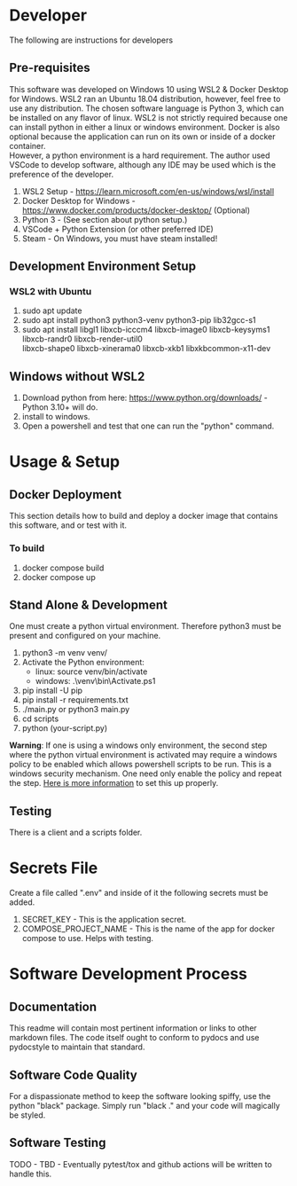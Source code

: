 
# Developer

The following are instructions for developers

## Pre-requisites

This software was developed on Windows 10 using WSL2 & Docker Desktop for Windows.  WSL2 ran an Ubuntu 18.04 
distribution, however, feel free to use any distribution.  The chosen software language is Python 3, which can be installed
on any flavor of linux.  WSL2 is not strictly required because one can install python in either a linux or windows
environment.  Docker is also optional because the application can run on its own or inside of a docker container.  
However, a python environment is a hard requirement. The author used VSCode to develop software, although any IDE may be
used which is the preference of the developer.

1. WSL2 Setup - https://learn.microsoft.com/en-us/windows/wsl/install
2. Docker Desktop for Windows - https://www.docker.com/products/docker-desktop/  (Optional)
3. Python 3 - (See section about python setup.)
4. VSCode + Python Extension (or other preferred IDE)
5. Steam - On Windows, you must have steam installed!

## Development Environment Setup

### WSL2 with Ubuntu

1. sudo apt update
2. sudo apt install python3 python3-venv python3-pip lib32gcc-s1 
3. sudo apt install libgl1 libxcb-icccm4 libxcb-image0 libxcb-keysyms1 libxcb-randr0 libxcb-render-util0 \
   libxcb-shape0 libxcb-xinerama0 libxcb-xkb1 libxkbcommon-x11-dev

## Windows without WSL2

1. Download python from here: https://www.python.org/downloads/ - Python 3.10+ will do.
2. install to windows.
3. Open a powershell and test that one can run the "python" command.

# Usage & Setup

## Docker Deployment

This section details how to build and deploy a docker image that contains this software, and or test with it.

### To build

1. docker compose build
2. docker compose up

## Stand Alone & Development

One must create a python virtual environment.  Therefore python3 must be present and configured on your machine.

1. python3 -m venv venv/
2. Activate the Python environment:
   - linux: source venv/bin/activate
   - windows:  .\venv\bin\Activate.ps1
3. pip install -U pip
4. pip install -r requirements.txt 
5. ./main.py or python3 main.py
6. cd scripts
7. python (your-script.py)

**Warning**: If one is using a windows only environment, the second step where the python virtual environment is activated 
may require a windows policy to be enabled which allows powershell scripts to be run.  This is a windows security 
mechanism.  One need only enable the policy and repeat the step.  [Here is more information](https://learn.microsoft.com/en-us/powershell/module/microsoft.powershell.security/set-executionpolicy?view=powershell-7.3) 
to set this up properly.

## Testing

There is a client and a scripts folder.

# Secrets File

Create a file called ".env" and inside of it the following secrets must be added.

1. SECRET_KEY - This is the application secret.
2. COMPOSE_PROJECT_NAME - This is the name of the app for docker compose to use.  Helps with testing. 

# Software Development Process 

## Documentation

This readme will contain most pertinent information or links to other markdown files.  The code itself ought to conform
to pydocs and use pydocstyle to maintain that standard. 

## Software Code Quality

For a dispassionate method to keep the software looking spiffy, use the python "black" package.  Simply run "black ."
and your code will magically be styled.  

## Software Testing

TODO - TBD - Eventually pytest/tox and github actions will be written to handle this.